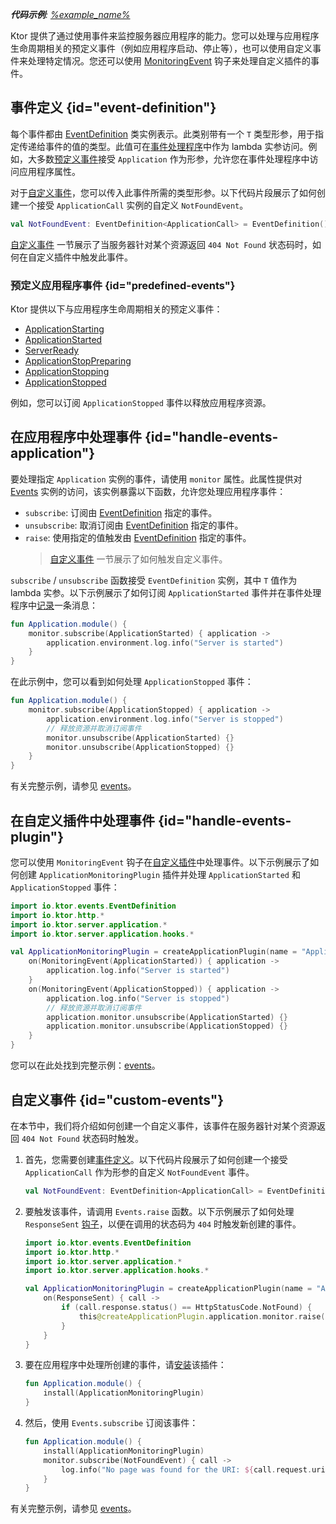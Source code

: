 [//]: # (title: 应用程序监控)

<show-structure for="chapter" depth="2"/>

<tldr>
<var name="example_name" value="events"/>
<p>
    <b>代码示例</b>:
    <a href="https://github.com/ktorio/ktor-documentation/tree/%ktor_version%/codeSnippets/snippets/%example_name%">
        %example_name%
    </a>
</p>
</tldr>

Ktor 提供了通过使用事件来监控服务器应用程序的能力。您可以处理与应用程序生命周期相关的预定义事件（例如应用程序启动、停止等），也可以使用自定义事件来处理特定情况。您还可以使用 [MonitoringEvent](server-custom-plugins.md#handle-app-events) 钩子来处理自定义插件的事件。

## 事件定义 {id="event-definition"}

每个事件都由 [EventDefinition](https://api.ktor.io/ktor-shared/ktor-events/io.ktor.events/-event-definition/index.html) 类实例表示。此类别带有一个 `T` 类型形参，用于指定传递给事件的值的类型。此值可在[事件处理程序](#handle-events-application)中作为 lambda 实参访问。例如，大多数[预定义事件](#predefined-events)接受 `Application` 作为形参，允许您在事件处理程序中访问应用程序属性。

对于[自定义事件](#custom-events)，您可以传入此事件所需的类型形参。以下代码片段展示了如何创建一个接受 `ApplicationCall` 实例的自定义 `NotFoundEvent`。

```kotlin
val NotFoundEvent: EventDefinition<ApplicationCall> = EventDefinition()
```

[自定义事件](#custom-events) 一节展示了当服务器针对某个资源返回 `404 Not Found` 状态码时，如何在自定义插件中触发此事件。

### 预定义应用程序事件 {id="predefined-events"}

Ktor 提供以下与应用程序生命周期相关的预定义事件：

- [ApplicationStarting](https://api.ktor.io/ktor-server/ktor-server-core/io.ktor.server.application/-application-starting.html)
- [ApplicationStarted](https://api.ktor.io/ktor-server/ktor-server-core/io.ktor.server.application/-application-started.html)
- [ServerReady](https://api.ktor.io/ktor-server/ktor-server-core/io.ktor.server.application/-server-ready.html)
- [ApplicationStopPreparing](https://api.ktor.io/ktor-server/ktor-server-core/io.ktor.server.application/-application-stop-preparing.html)
- [ApplicationStopping](https://api.ktor.io/ktor-server/ktor-server-core/io.ktor.server.application/-application-stopping.html)
- [ApplicationStopped](https://api.ktor.io/ktor-server/ktor-server-core/io.ktor.server.application/-application-stopped.html)

例如，您可以订阅 `ApplicationStopped` 事件以释放应用程序资源。

## 在应用程序中处理事件 {id="handle-events-application"}

要处理指定 `Application` 实例的事件，请使用 `monitor` 属性。此属性提供对 [Events](https://api.ktor.io/ktor-shared/ktor-events/io.ktor.events/-events/index.html) 实例的访问，该实例暴露以下函数，允许您处理应用程序事件：

- `subscribe`: 订阅由 [EventDefinition](#event-definition) 指定的事件。
- `unsubscribe`: 取消订阅由 [EventDefinition](#event-definition) 指定的事件。
- `raise`: 使用指定的值触发由 [EventDefinition](#event-definition) 指定的事件。
  > [自定义事件](#custom-events) 一节展示了如何触发自定义事件。

`subscribe` / `unsubscribe` 函数接受 `EventDefinition` 实例，其中 `T` 值作为 lambda 实参。以下示例展示了如何订阅 `ApplicationStarted` 事件并在事件处理程序中[记录](server-logging.md)一条消息：

```kotlin
fun Application.module() {
    monitor.subscribe(ApplicationStarted) { application ->
        application.environment.log.info("Server is started")
    }
}
```

在此示例中，您可以看到如何处理 `ApplicationStopped` 事件：

```kotlin
fun Application.module() {
    monitor.subscribe(ApplicationStopped) { application ->
        application.environment.log.info("Server is stopped")
        // 释放资源并取消订阅事件
        monitor.unsubscribe(ApplicationStarted) {}
        monitor.unsubscribe(ApplicationStopped) {}
    }
}
```

有关完整示例，请参见 [events](https://github.com/ktorio/ktor-documentation/tree/%ktor_version%/codeSnippets/snippets/events)。

## 在自定义插件中处理事件 {id="handle-events-plugin"}

您可以使用 `MonitoringEvent` 钩子在[自定义插件](server-custom-plugins.md#handle-app-events)中处理事件。以下示例展示了如何创建 `ApplicationMonitoringPlugin` 插件并处理 `ApplicationStarted` 和 `ApplicationStopped` 事件：

```kotlin
import io.ktor.events.EventDefinition
import io.ktor.http.*
import io.ktor.server.application.*
import io.ktor.server.application.hooks.*

val ApplicationMonitoringPlugin = createApplicationPlugin(name = "ApplicationMonitoringPlugin") {
    on(MonitoringEvent(ApplicationStarted)) { application ->
        application.log.info("Server is started")
    }
    on(MonitoringEvent(ApplicationStopped)) { application ->
        application.log.info("Server is stopped")
        // 释放资源并取消订阅事件
        application.monitor.unsubscribe(ApplicationStarted) {}
        application.monitor.unsubscribe(ApplicationStopped) {}
    }
}
```

您可以在此处找到完整示例：[events](https://github.com/ktorio/ktor-documentation/tree/%ktor_version%/codeSnippets/snippets/events)。

## 自定义事件 {id="custom-events"}

在本节中，我们将介绍如何创建一个自定义事件，该事件在服务器针对某个资源返回 `404 Not Found` 状态码时触发。

1.  首先，您需要创建[事件定义](#event-definition)。以下代码片段展示了如何创建一个接受 `ApplicationCall` 作为形参的自定义 `NotFoundEvent` 事件。

    ```kotlin
    val NotFoundEvent: EventDefinition<ApplicationCall> = EventDefinition()
    ```
2.  要触发该事件，请调用 `Events.raise` 函数。以下示例展示了如何处理 `ResponseSent` [钩子](server-custom-plugins.md#other)，以便在调用的状态码为 `404` 时触发新创建的事件。

    ```kotlin
    import io.ktor.events.EventDefinition
    import io.ktor.http.*
    import io.ktor.server.application.*
    import io.ktor.server.application.hooks.*
    
    val ApplicationMonitoringPlugin = createApplicationPlugin(name = "ApplicationMonitoringPlugin") {
        on(ResponseSent) { call ->
            if (call.response.status() == HttpStatusCode.NotFound) {
                this@createApplicationPlugin.application.monitor.raise(NotFoundEvent, call)
            }
        }
    }
    ```
3.  要在应用程序中处理所创建的事件，请[安装](server-plugins.md#install)该插件：

    ```kotlin
    fun Application.module() {
        install(ApplicationMonitoringPlugin)
    }
    ```

4.  然后，使用 `Events.subscribe` 订阅该事件：

    ```kotlin
    fun Application.module() {
        install(ApplicationMonitoringPlugin)
        monitor.subscribe(NotFoundEvent) { call ->
            log.info("No page was found for the URI: ${call.request.uri}")
        }
    }
    ```

有关完整示例，请参见 [events](https://github.com/ktorio/ktor-documentation/tree/%ktor_version%/codeSnippets/snippets/events)。